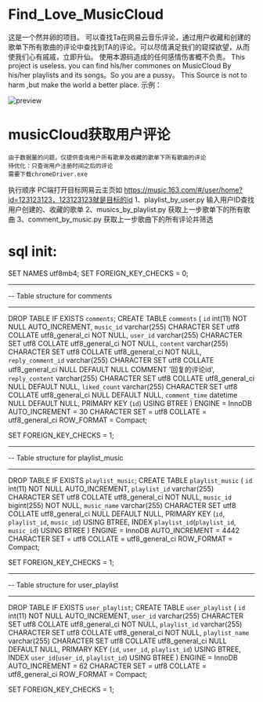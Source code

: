 # Find_Love_MusicCloud
这是一个然并卵的项目。
可以查找Ta在网易云音乐评论，通过用户收藏和创建的歌单下所有歌曲的评论中查找到TA的评论。可以尽情满足我们的窥探欲望，从而使我们心有戚戚，立即升仙。
使用本源码造成的任何感情伤害概不负责。
This project is useless.
you can find his/her commones on MusicCloud By his/her playlists and its songs。So you are a pussy。
This Source is not to harm ,but make the world a better place. 
示例：

![preview](https://static.perhamer.com/img/music_cloud_demo.png)

# musicCloud获取用户评论
    由于数据量的问题，仅提供查询用户所有歌单及收藏的歌单下所有歌曲的评论
    待优化：只查询用户注册时间之后的评论
	需要下载chromeDriver.exe

执行顺序
    PC端打开目标网易云主页如 https://music.163.com/#/user/home?id=123123123，123123123就是目标的id
    1、playlist_by_user.py 输入用户ID查找用户创建的、收藏的歌单
    2、musics_by_playlist.py 获取上一步歌单下的所有歌曲
    3、comment_by_music.py 获取上一步歌曲下的所有评论并筛选
    
    
# sql init:


SET NAMES utf8mb4;
SET FOREIGN_KEY_CHECKS = 0;

-- ----------------------------
-- Table structure for comments
-- ----------------------------
DROP TABLE IF EXISTS `comments`;
CREATE TABLE `comments`  (
  `id` int(11) NOT NULL AUTO_INCREMENT,
  `music_id` varchar(255) CHARACTER SET utf8 COLLATE utf8_general_ci NOT NULL,
  `user_id` varchar(255) CHARACTER SET utf8 COLLATE utf8_general_ci NOT NULL,
  `content` varchar(255) CHARACTER SET utf8 COLLATE utf8_general_ci NOT NULL,
  `reply_comment_id` varchar(255) CHARACTER SET utf8 COLLATE utf8_general_ci NULL DEFAULT NULL COMMENT '回复的评论id',
  `reply_content` varchar(255) CHARACTER SET utf8 COLLATE utf8_general_ci NULL DEFAULT NULL,
  `liked_count` varchar(255) CHARACTER SET utf8 COLLATE utf8_general_ci NULL DEFAULT NULL,
  `comment_time` datetime NULL DEFAULT NULL,
  PRIMARY KEY (`id`) USING BTREE
) ENGINE = InnoDB AUTO_INCREMENT = 30 CHARACTER SET = utf8 COLLATE = utf8_general_ci ROW_FORMAT = Compact;

SET FOREIGN_KEY_CHECKS = 1;

-- ----------------------------
-- Table structure for playlist_music
-- ----------------------------
DROP TABLE IF EXISTS `playlist_music`;
CREATE TABLE `playlist_music`  (
  `id` int(11) NOT NULL AUTO_INCREMENT,
  `playlist_id` varchar(255) CHARACTER SET utf8 COLLATE utf8_general_ci NOT NULL,
  `music_id` bigint(255) NOT NULL,
  `music_name` varchar(255) CHARACTER SET utf8 COLLATE utf8_general_ci NULL DEFAULT NULL,
  PRIMARY KEY (`id`, `playlist_id`, `music_id`) USING BTREE,
  INDEX `playlist_id`(`playlist_id`, `music_id`) USING BTREE
) ENGINE = InnoDB AUTO_INCREMENT = 4442 CHARACTER SET = utf8 COLLATE = utf8_general_ci ROW_FORMAT = Compact;

SET FOREIGN_KEY_CHECKS = 1;


-- ----------------------------
-- Table structure for user_playlist
-- ----------------------------
DROP TABLE IF EXISTS `user_playlist`;
CREATE TABLE `user_playlist`  (
  `id` int(11) NOT NULL AUTO_INCREMENT,
  `user_id` varchar(255) CHARACTER SET utf8 COLLATE utf8_general_ci NOT NULL,
  `playlist_id` varchar(255) CHARACTER SET utf8 COLLATE utf8_general_ci NOT NULL,
  `playlist_name` varchar(255) CHARACTER SET utf8 COLLATE utf8_general_ci NULL DEFAULT NULL,
  PRIMARY KEY (`id`, `user_id`, `playlist_id`) USING BTREE,
  INDEX `user_id`(`user_id`, `playlist_id`) USING BTREE
) ENGINE = InnoDB AUTO_INCREMENT = 62 CHARACTER SET = utf8 COLLATE = utf8_general_ci ROW_FORMAT = Compact;

SET FOREIGN_KEY_CHECKS = 1;
